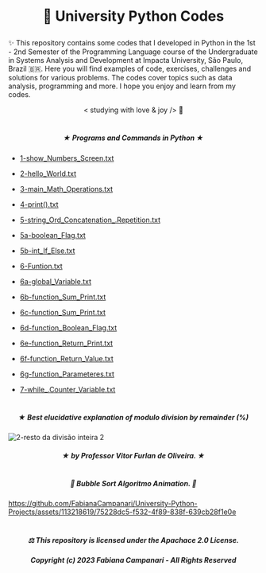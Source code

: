 # <p align="center">  🐍 University Python Codes  </p>


✨ This repository contains some codes that I developed in Python in the 1st - 2nd Semester of the Programming Language course of the Undergraduate in Systems Analysis and Development at Impacta University, São Paulo, Brazil 🇧🇷. Here you will find examples of code, exercises, challenges and solutions for various problems. The codes cover topics such as data analysis, programming and more. I hope you enjoy and learn from my codes.

<p align="center"> < studying with love & joy /> 🧡

#
  
##### <p align="center"> ★ Programs and Commands in Python ★
  
  - [1-show_Numbers_Screen.txt](https://github.com/FabianaCampanari/University-Python-Projects/files/11672246/1-show_Numbers_Screen.txt)

  - [2-hello_World.txt](https://github.com/FabianaCampanari/University-Python-Projects/files/11648475/2-hello_World.txt)
  
  - [3-main_Math_Operations.txt](https://github.com/FabianaCampanari/University-Python-Projects/files/11672260/3-main_Math_Operations.txt)
  
  - [4-print().txt](https://github.com/FabianaCampanari/University-Python-Projects/files/11672308/4-print.txt)
  
  - [5-string_Ord_Concatenation_.Repetition.txt](https://github.com/FabianaCampanari/University-Python-Projects/files/11672378/5-string_Ord_Concatenation_.Repetition.txt)
  
  - [5a-boolean_Flag.txt](https://github.com/FabianaCampanari/University-Python-Projects/files/11711452/5a-boolean_Flag.txt)
  
  - [5b-int_If_Else.txt](https://github.com/FabianaCampanari/University-Python-Projects/files/11711459/5b-int_If_Else.txt)

  - [6-Funtion.txt](https://github.com/FabianaCampanari/University-Python-Projects/files/11711465/6-Funtion.txt)
  
  - [6a-global_Variable.txt](https://github.com/FabianaCampanari/University-Python-Projects/files/11711468/6a-global_Variable.txt)
  
  - [6b-function_Sum_Print.txt](https://github.com/FabianaCampanari/University-Python-Projects/files/11711470/6b-function_Sum_Print.txt)
  
  - [6c-function_Sum_Print.txt](https://github.com/FabianaCampanari/University-Python-Projects/files/11713794/6c-function_Sum_Print.txt)

  - [6d-function_Boolean_Flag.txt](https://github.com/FabianaCampanari/University-Python-Projects/files/11713798/6d-function_Boolean_Flag.txt)
  
  - [6e-function_Return_Print.txt](https://github.com/FabianaCampanari/University-Python-Projects/files/11713801/6e-function_Return_Print.txt)
  
  - [6f-function_Return_Value.txt](https://github.com/FabianaCampanari/University-Python-Projects/files/11713805/6f-function_Return_Value.txt)
  
  - [6g-function_Parameteres.txt](https://github.com/FabianaCampanari/University-Python-Projects/files/11713806/6g-function_Parameteres.txt)
  
  - [7-while_.Counter_Variable.txt](https://github.com/FabianaCampanari/University-Python-Projects/files/11713810/7-while_.Counter_Variable.txt)
  




#  

##### <p align="center"> ★ Best elucidative explanation of modulo division by remainder (%) 

![2-resto da divisão inteira 2](https://github.com/FabianaCampanari/University-Python-Projects/assets/113218619/176fd74d-5755-4ac0-9b6e-08e6678cf251)

##### <p align="center"> ★ by Professor Vitor Furlan de Oliveira. ★ </p>

#

##### <p align="center"> 🫧 Bubble Sort Algoritmo Animation. 🫧 </p>

https://github.com/FabianaCampanari/University-Python-Projects/assets/113218619/75228dc5-f532-4f89-838f-639cb28f1e0e

#

##### <p align="center"> ⚖︎ This repository is licensed under the Apachace 2.0 License.  </p>

##### <p align="center">Copyright (c) 2023 Fabiana Campanari - All Rights Reserved </p>
